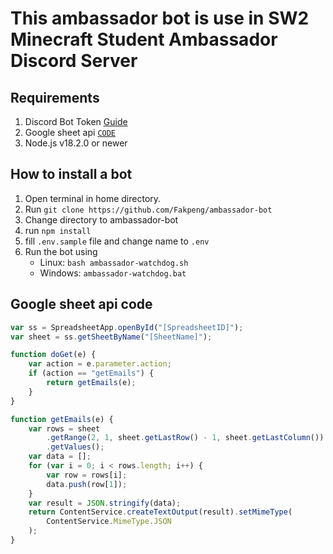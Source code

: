 # This ambassador bot is use in SW2 Minecraft Student Ambassador Discord Server

## Requirements

1. Discord Bot Token [Guide](https://discordjs.guide/preparations/setting-up-a-bot-application.html#creating-your-bot)
2. Google sheet api [`CODE`](##Google-sheet-api-code)
3. Node.js v18.2.0 or newer

## How to install a bot

1. Open terminal in home directory.
2. Run `git clone https://github.com/Fakpeng/ambassador-bot`
3. Change directory to ambassador-bot
4. run `npm install`
5. fill `.env.sample` file and change name to `.env`
6. Run the bot using
   - Linux: `bash ambassador-watchdog.sh`
   - Windows: `ambassador-watchdog.bat`

## Google sheet api code

```js
var ss = SpreadsheetApp.openById("[SpreadsheetID]");
var sheet = ss.getSheetByName("[SheetName]");

function doGet(e) {
	var action = e.parameter.action;
	if (action == "getEmails") {
		return getEmails(e);
	}
}

function getEmails(e) {
	var rows = sheet
		.getRange(2, 1, sheet.getLastRow() - 1, sheet.getLastColumn())
		.getValues();
	var data = [];
	for (var i = 0; i < rows.length; i++) {
		var row = rows[i];
		data.push(row[1]);
	}
	var result = JSON.stringify(data);
	return ContentService.createTextOutput(result).setMimeType(
		ContentService.MimeType.JSON
	);
}
```
